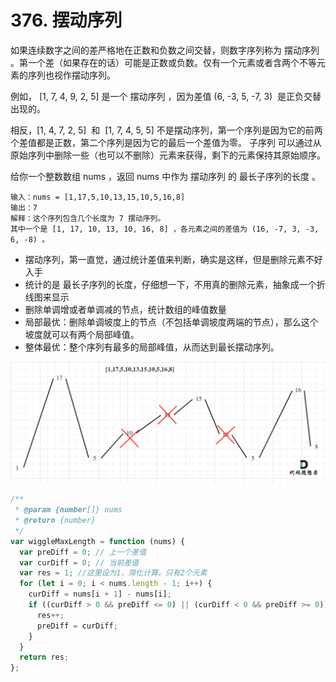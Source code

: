 # 376. 摆动序列

如果连续数字之间的差严格地在正数和负数之间交替，则数字序列称为 摆动序列 。第一个差（如果存在的话）可能是正数或负数。仅有一个元素或者含两个不等元素的序列也视作摆动序列。

例如， [1, 7, 4, 9, 2, 5] 是一个 摆动序列 ，因为差值 (6, -3, 5, -7, 3)  是正负交替出现的。

相反，[1, 4, 7, 2, 5]  和  [1, 7, 4, 5, 5] 不是摆动序列，第一个序列是因为它的前两个差值都是正数，第二个序列是因为它的最后一个差值为零。
子序列 可以通过从原始序列中删除一些（也可以不删除）元素来获得，剩下的元素保持其原始顺序。

给你一个整数数组 nums ，返回 nums 中作为 摆动序列 的 最长子序列的长度 。

```
输入：nums = [1,17,5,10,13,15,10,5,16,8]
输出：7
解释：这个序列包含几个长度为 7 摆动序列。
其中一个是 [1, 17, 10, 13, 10, 16, 8] ，各元素之间的差值为 (16, -7, 3, -3, 6, -8) 。
```

- 摆动序列，第一直觉，通过统计差值来判断，确实是这样，但是删除元素不好入手
- 统计的是 最长子序列的长度，仔细想一下，不用真的删除元素，抽象成一个折线图来显示
- 删除单调增或者单调减的节点，统计数组的峰值数量
- 局部最优：删除单调坡度上的节点（不包括单调坡度两端的节点），那么这个坡度就可以有两个局部峰值。
- 整体最优：整个序列有最多的局部峰值，从而达到最长摆动序列。

![](../../../../../Images/算法/摆动序列.png)

```js
/**
 * @param {number[]} nums
 * @return {number}
 */
var wiggleMaxLength = function (nums) {
  var preDiff = 0; // 上一个差值
  var curDiff = 0; // 当前差值
  var res = 1; //这里设为1，简化计算。只有2个元素
  for (let i = 0; i < nums.length - 1; i++) {
    curDiff = nums[i + 1] - nums[i];
    if ((curDiff > 0 && preDiff <= 0) || (curDiff < 0 && preDiff >= 0)) {
      res++;
      preDiff = curDiff;
    }
  }
  return res;
};
```
